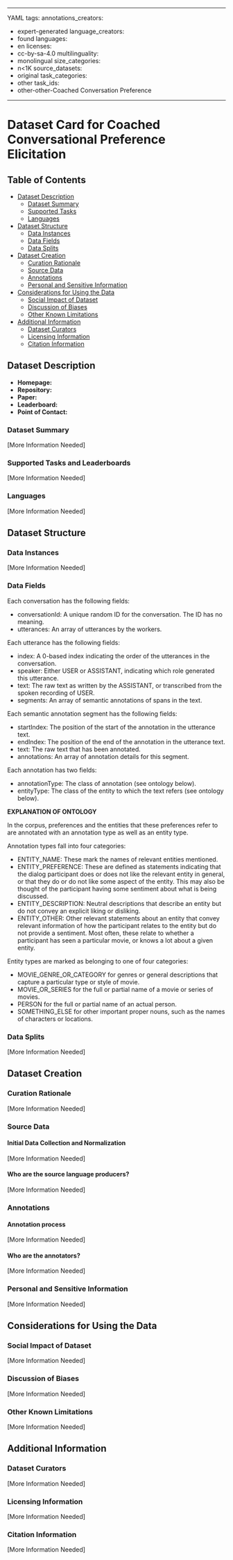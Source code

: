 
---
YAML tags:
annotations_creators:
- expert-generated
language_creators:
- found
languages:
- en
licenses:
- cc-by-sa-4.0
multilinguality:
- monolingual
size_categories:
- n<1K
source_datasets:
- original
task_categories:
- other
task_ids:
- other-other-Coached Conversation Preference
---

# Dataset Card for Coached Conversational Preference Elicitation

## Table of Contents
- [Dataset Description](#dataset-description)
  - [Dataset Summary](#dataset-summary)
  - [Supported Tasks](#supported-tasks-and-leaderboards)
  - [Languages](#languages)
- [Dataset Structure](#dataset-structure)
  - [Data Instances](#data-instances)
  - [Data Fields](#data-instances)
  - [Data Splits](#data-instances)
- [Dataset Creation](#dataset-creation)
  - [Curation Rationale](#curation-rationale)
  - [Source Data](#source-data)
  - [Annotations](#annotations)
  - [Personal and Sensitive Information](#personal-and-sensitive-information)
- [Considerations for Using the Data](#considerations-for-using-the-data)
  - [Social Impact of Dataset](#social-impact-of-dataset)
  - [Discussion of Biases](#discussion-of-biases)
  - [Other Known Limitations](#other-known-limitations)
- [Additional Information](#additional-information)
  - [Dataset Curators](#dataset-curators)
  - [Licensing Information](#licensing-information)
  - [Citation Information](#citation-information)

## Dataset Description

- **Homepage:**
- **Repository:**
- **Paper:**
- **Leaderboard:**
- **Point of Contact:**

### Dataset Summary

[More Information Needed]

### Supported Tasks and Leaderboards

[More Information Needed]

### Languages

[More Information Needed]

## Dataset Structure

### Data Instances

[More Information Needed]

### Data Fields

Each conversation has the following fields:

* conversationId: A unique random ID for the conversation. The ID has no meaning.
* utterances: An array of utterances by the workers.

Each utterance has the following fields:

* index: A 0-based index indicating the order of the utterances in the conversation.
* speaker: Either USER or ASSISTANT, indicating which role generated this utterance.
* text: The raw text as written by the ASSISTANT, or transcribed from the spoken recording of USER.
* segments: An array of semantic annotations of spans in the text.  

Each semantic annotation segment has the following fields:

* startIndex: The position of the start of the annotation in the utterance text.
* endIndex: The position of the end of the annotation in the utterance text.
* text: The raw text that has been annotated.
* annotations: An array of annotation details for this segment.

Each annotation has two fields:

* annotationType: The class of annotation (see ontology below).
* entityType: The class of the entity to which the text refers (see ontology below).

**EXPLANATION OF ONTOLOGY**

In the corpus, preferences and the entities that these preferences refer to are annotated with an annotation type as well as an entity type.

Annotation types fall into four categories:

* ENTITY_NAME: These mark the names of relevant entities mentioned.
* ENTITY_PREFERENCE: These are defined as statements indicating that the dialog participant does or does not like the relevant entity in general, or that they do or do not like some aspect of the entity. This may also be thought of the participant having some sentiment about what is being discussed.
* ENTITY_DESCRIPTION: Neutral descriptions that describe an entity but do not convey an explicit liking or disliking.
* ENTITY_OTHER: Other relevant statements about an entity that convey relevant information of how the participant relates to the entity but do not provide a sentiment. Most often, these relate to whether a participant has seen a particular movie, or knows a lot about a given entity.

Entity types are marked as belonging to one of four categories:

* MOVIE_GENRE_OR_CATEGORY for genres or general descriptions that capture a particular type or style of movie.
* MOVIE_OR_SERIES for the full or partial name of a movie or series of movies.
* PERSON for the full or partial name of an actual person.
* SOMETHING_ELSE for other important proper nouns, such as the names of characters or locations.


### Data Splits

[More Information Needed]

## Dataset Creation

### Curation Rationale

[More Information Needed]

### Source Data

#### Initial Data Collection and Normalization

[More Information Needed]

#### Who are the source language producers?

[More Information Needed]

### Annotations

#### Annotation process

[More Information Needed]

#### Who are the annotators?

[More Information Needed]

### Personal and Sensitive Information

[More Information Needed]

## Considerations for Using the Data

### Social Impact of Dataset

[More Information Needed]

### Discussion of Biases

[More Information Needed]

### Other Known Limitations

[More Information Needed]

## Additional Information

### Dataset Curators

[More Information Needed]

### Licensing Information

[More Information Needed]

### Citation Information

[More Information Needed]
